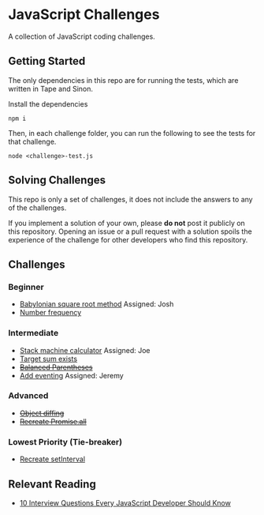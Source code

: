 # JavaScript Challenges

A collection of JavaScript coding challenges.

## Getting Started

The only dependencies in this repo are for running the tests, which are written
in Tape and Sinon.

Install the dependencies

```
npm i
```

Then, in each challenge folder, you can run the following to see the tests for
that challenge.

```
node <challenge>-test.js
```

## Solving Challenges

This repo is only a set of challenges, it does not include the answers to any of
the challenges.

If you implement a solution of your own, please **do not** post it publicly on
this repository. Opening an issue or a pull request with a solution spoils the
experience of the challenge for other developers who find this repository.

## Challenges

### Beginner

* [Babylonian square root method](/babylonian-method/) Assigned: Josh
* [Number frequency](/number-frequency/)

### Intermediate

* [Stack machine calculator](/stack-machine-calculator/) Assigned: Joe
* [Target sum exists](/target-sum-exists/)
* ~~[Balanced Parentheses](/balanced-parens/)~~
* [Add eventing](/add-eventing/) Assigned: Jeremy

### Advanced

* ~~[Object diffing](/object-diff/)~~
* ~~[Recreate Promise.all](/promise-dot-all/)~~

### Lowest Priority (Tie-breaker)

* [Recreate setInterval](/setinterval/)

## Relevant Reading

* [10 Interview Questions Every JavaScript Developer Should Know][js interview questions article]

[js interview questions article]: https://medium.com/javascript-scene/10-interview-questions-every-javascript-developer-should-know-6fa6bdf5ad95
